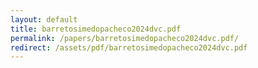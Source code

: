 ```yaml
---
layout: default
title: barretosimedopacheco2024dvc.pdf
permalink: /papers/barretosimedopacheco2024dvc.pdf/
redirect: /assets/pdf/barretosimedopacheco2024dvc.pdf
---
```

